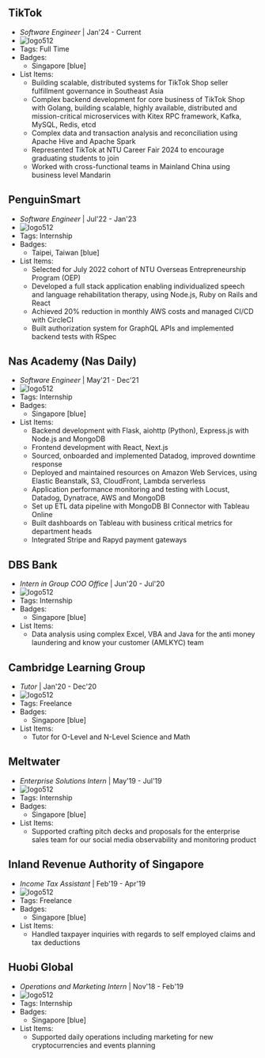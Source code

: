 ## TikTok
- *Software Engineer* | Jan'24 - Current
- ![logo512](https://seeklogo.com/images/T/tiktok-app-icon-logo-0F5AD7AE01-seeklogo.com.png)
- Tags: Full Time
- Badges:
  - Singapore [blue]
- List Items:
  - Building scalable, distributed systems for TikTok Shop seller fulfillment governance in Southeast Asia
  - Complex backend development for core business of TikTok Shop with Golang, building scalable, highly available, distributed and mission-critical microservices with Kitex RPC framework, Kafka, MySQL, Redis, etcd
  - Complex data and transaction analysis and reconciliation using Apache Hive and Apache Spark
  - Represented TikTok at NTU Career Fair 2024 to encourage graduating students to join
  - Worked with cross-functional teams in Mainland China using business level Mandarin



## PenguinSmart
- *Software Engineer* | Jul'22 - Jan'23
- ![logo512](https://encrypted-tbn0.gstatic.com/images?q=tbn:ANd9GcSbS8RUd7mWoX3-S0lkudOaowejBwc6hFLsAw&s)
- Tags: Internship
- Badges:
  - Taipei, Taiwan [blue]
- List Items:
  - Selected for July 2022 cohort of NTU Overseas Entrepreneurship Program (OEP)
  - Developed a full stack application enabling individualized speech and language rehabilitation therapy, using Node.js, Ruby on Rails and React
  - Achieved 20% reduction in monthly AWS costs and managed CI/CD with CircleCI
  - Built authorization system for GraphQL APIs and implemented backend tests with RSpec

## Nas Academy (Nas Daily)
- *Software Engineer* | May'21 - Dec'21
- ![logo512](https://encrypted-tbn0.gstatic.com/images?q=tbn:ANd9GcRloV8f3SjccmXlv6_plgeGnaO9vi-0wVBp2A&s)
- Tags: Internship
- Badges:
  - Singapore [blue]
- List Items:
  - Backend development with Flask, aiohttp (Python),  Express.js with Node.js and MongoDB
  - Frontend development with React, Next.js
  - Sourced, onboarded and implemented Datadog,  improved downtime response
  - Deployed and maintained resources  on Amazon Web Services, using Elastic Beanstalk, S3, CloudFront, Lambda serverless
  - Application performance monitoring  and testing with Locust, Datadog, Dynatrace, AWS and MongoDB
  - Set up ETL data pipeline with MongoDB BI Connector with Tableau Online
  - Built dashboards on Tableau with business critical metrics for department heads
  - Integrated Stripe and Rapyd payment gateways

## DBS Bank
- *Intern in Group COO Office* | Jun'20 - Jul'20
- ![logo512](https://encrypted-tbn0.gstatic.com/images?q=tbn:ANd9GcSvnXxhpGrGiffQH9-YK78RT8y2wYYhButtww&s)
- Tags: Internship
- Badges:
  - Singapore [blue]
- List Items:
  - Data analysis using complex Excel, VBA and Java for the anti money laundering and know your customer (AMLKYC) team
  
## Cambridge Learning Group
- *Tutor* | Jan'20 - Dec'20
- ![logo512](https://manytutors.com/tuition-centres/1652072023-1633-400.PNG)
- Tags: Freelance
- Badges:
  - Singapore [blue]
- List Items:
  - Tutor for O-Level and N-Level Science and Math

## Meltwater
- *Enterprise Solutions Intern* | May'19 - Jul'19
- ![logo512](https://encrypted-tbn0.gstatic.com/images?q=tbn:ANd9GcTc8RmaSIek-zZLcBbxG-PF0MKIcPxh40fOsA&s)
- Tags: Internship
- Badges:
  - Singapore [blue]
- List Items:
  - Supported crafting pitch decks and proposals for the enterprise sales team for our social media observability and monitoring product

## Inland Revenue Authority of Singapore
- *Income Tax Assistant* | Feb'19 - Apr'19
- ![logo512](https://encrypted-tbn0.gstatic.com/images?q=tbn:ANd9GcTKl87tlPK_fmfbhZZN9wycIgVE2hjIIM41lw&s)
- Tags: Freelance
- Badges:
  - Singapore [blue]
- List Items:
  - Handled taxpayer inquiries with regards to self employed claims and tax deductions

## Huobi Global
- *Operations and Marketing Intern* | Nov'18 - Feb'19
- ![logo512](https://encrypted-tbn0.gstatic.com/images?q=tbn:ANd9GcT1hC0wrgJmmcjVbbgf9tJ0RUWPylJxAB00SQ&s)
- Tags: Internship
- Badges:
  - Singapore [blue]
- List Items:
  - Supported daily operations including marketing for new cryptocurrencies and events planning



